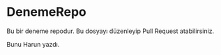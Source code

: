# DenemeRepo

Bu bir deneme repodur. Bu dosyayı düzenleyip Pull Request atabilirsiniz. 

Bunu Harun yazdı.
